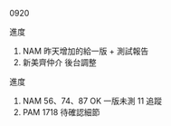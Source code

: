0920

進度

1. NAM 昨天增加的給一版 + 測試報告
2. 新美齊仲介 後台調整

進度

1. NAM 56、74、87 OK 一版未測 11 追蹤
2. PAM 1718 待確認細節
